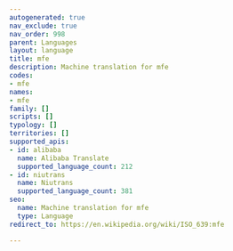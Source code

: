 ```yaml
---
autogenerated: true
nav_exclude: true
nav_order: 998
parent: Languages
layout: language
title: mfe
description: Machine translation for mfe
codes:
- mfe
names:
- mfe
family: []
scripts: []
typology: []
territories: []
supported_apis:
- id: alibaba
  name: Alibaba Translate
  supported_language_count: 212
- id: niutrans
  name: Niutrans
  supported_language_count: 381
seo:
  name: Machine translation for mfe
  type: Language
redirect_to: https://en.wikipedia.org/wiki/ISO_639:mfe

---
```


